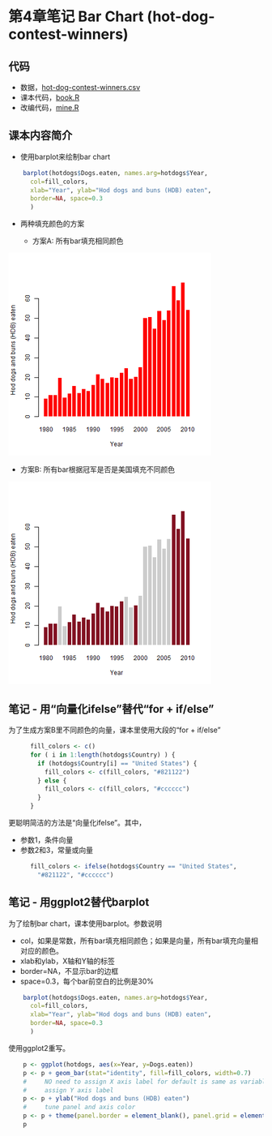 # 第4章笔记 Bar Chart (hot-dog-contest-winners)

## 代码
 - 数据，[hot-dog-contest-winners.csv](hot-dog-contest-winners.csv)
 - 课本代码，[book.R](book.R)
 - 改编代码，[mine.R](mine.R)

## 课本内容简介
 - 使用barplot来绘制bar chart
```R
    barplot(hotdogs$Dogs.eaten, names.arg=hotdogs$Year,
      col=fill_colors,
      xlab="Year", ylab="Hod dogs and buns (HDB) eaten",
      border=NA, space=0.3
      )
```

 - 两种填充颜色的方案

   - 方案A: 所有bar填充相同颜色

![单色 课本代码](single-color-book.png)

   - 方案B: 所有bar根据冠军是否是美国填充不同颜色

![条件色 课本代码](conditional-color-book.png)

## 笔记 - 用“向量化ifelse”替代“for + if/else”

为了生成方案B里不同颜色的向量，课本里使用大段的“for + if/else”
```R
      fill_colors <- c()
      for ( i in 1:length(hotdogs$Country) ) {
        if (hotdogs$Country[i] == "United States") {
          fill_colors <- c(fill_colors, "#821122")
        } else {
          fill_colors <- c(fill_colors, "#cccccc")
        }
      }
```

更聪明简洁的方法是“向量化ifelse”。其中，
 - 参数1，条件向量
 - 参数2和3，常量或向量
```R
      fill_colors <- ifelse(hotdogs$Country == "United States",
        "#821122", "#cccccc")
```

## 笔记 - 用ggplot2替代barplot

为了绘制bar chart，课本使用barplot。参数说明
 - col，如果是常数，所有bar填充相同颜色；如果是向量，所有bar填充向量相对应的颜色。
 - xlab和ylab，X轴和Y轴的标签
 - border=NA，不显示bar的边框
 - space=0.3，每个bar前空白的比例是30%
```R
    barplot(hotdogs$Dogs.eaten, names.arg=hotdogs$Year,
      col=fill_colors,
      xlab="Year", ylab="Hod dogs and buns (HDB) eaten",
      border=NA, space=0.3
      )
```

使用ggplot2重写。
```R
    p <- ggplot(hotdogs, aes(x=Year, y=Dogs.eaten))
    p <- p + geom_bar(stat="identity", fill=fill_colors, width=0.7)
    #     NO need to assign X axis label for default is same as variable name
    #     assign Y axis label  
    p <- p + ylab("Hod dogs and buns (HDB) eaten")
    #     tune panel and axis color
    p <- p + theme(panel.border = element_blank(), panel.grid = element_blank(), panel.background = element_blank(), axis.line = element_line(colour="black"))
    p
```
